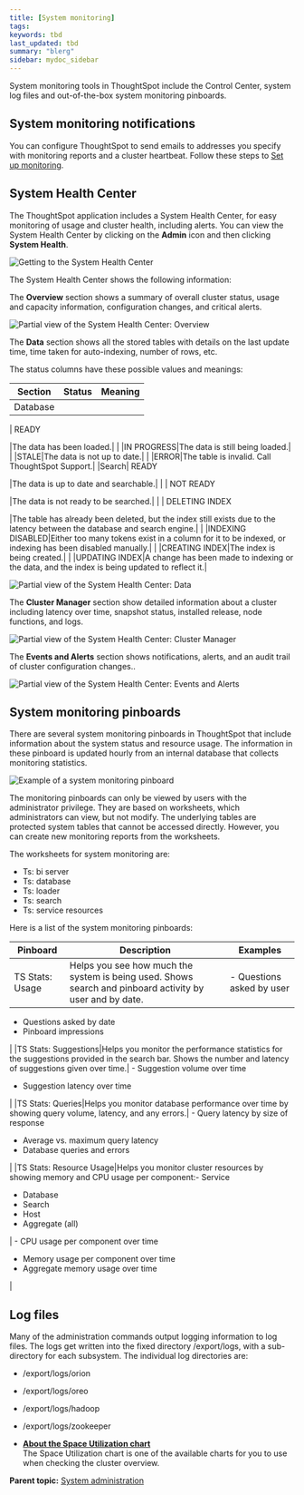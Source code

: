 ```yaml
---
title: [System monitoring]
tags: 
keywords: tbd
last_updated: tbd
summary: "blerg"
sidebar: mydoc_sidebar
---
```

System monitoring tools in ThoughtSpot include the Control Center, system log files and out-of-the-box system monitoring pinboards.

## System monitoring notifications

You can configure ThoughtSpot to send emails to addresses you specify with monitoring reports and a cluster heartbeat. Follow these steps to [Set up monitoring](../setup/set_up_monitoring.html#).

## System Health Center

The ThoughtSpot application includes a System Health Center, for easy monitoring of usage and cluster health, including alerts. You can view the System Health Center by clicking on the **Admin** icon and then clicking **System Health**.

 ![](../../images/control_center_show.png "Getting to the System Health Center")

The System Health Center shows the following information:

The **Overview** section shows a summary of overall cluster status, usage and capacity information, configuration changes, and critical alerts.

 ![](../../images/control_center_overview.png "Partial view of the
       System Health Center: Overview")

The **Data** section shows all the stored tables with details on the last update time, time taken for auto-indexing, number of rows, etc.

The status columns have these possible values and meanings:

|Section|Status|Meaning|
|-------|------|-------|
| Database

 | READY

 |The data has been loaded.|
| |IN PROGRESS|The data is still being loaded.|
| |STALE|The data is not up to date.|
| |ERROR|The table is invalid. Call ThoughtSpot Support.|
|Search| READY

 |The data is up to date and searchable.|
| | NOT READY

 |The data is not ready to be searched.|
| | DELETING INDEX

 |The table has already been deleted, but the index still exists due to the latency between the database and search engine.|
| |INDEXING DISABLED|Either too many tokens exist in a column for it to be indexed, or indexing has been disabled manually.|
| |CREATING INDEX|The index is being created.|
| |UPDATING INDEX|A change has been made to indexing or the data, and the index is being updated to reflect it.|

 ![](../../images/control_center_data.png "Partial view of the System Health Center: Data")

The **Cluster Manager** section show detailed information about a cluster including latency over time, snapshot status, installed release, node functions, and logs.

 ![](../../images/control_center_cluster_mgmt.png "Partial view of the System Health Center: Cluster Manager")

The **Events and Alerts** section shows notifications, alerts, and an audit trail of cluster configuration changes..

 ![](../../images/contro_center_configuration_events.png "Partial view of the System Health Center: Events and Alerts")

## System monitoring pinboards

There are several system monitoring pinboards in ThoughtSpot that include information about the system status and resource usage. The information in these pinboard is updated hourly from an internal database that collects monitoring statistics.

 ![](../../images/resource_usage_pinboard.png "Example of a system monitoring pinboard")

The monitoring pinboards can only be viewed by users with the administrator privilege. They are based on worksheets, which administrators can view, but not modify. The underlying tables are protected system tables that cannot be accessed directly. However, you can create new monitoring reports from the worksheets.

The worksheets for system monitoring are:

-   Ts: bi server
-   Ts: database
-   Ts: loader
-   Ts: search
-   Ts: service resources

Here is a list of the system monitoring pinboards:

|Pinboard|Description|Examples|
|--------|-----------|--------|
|TS Stats: Usage|Helps you see how much the system is being used. Shows search and pinboard activity by user and by date.| -   Questions asked by user
-   Questions asked by date
-   Pinboard impressions

 |
|TS Stats: Suggestions|Helps you monitor the performance statistics for the suggestions provided in the search bar. Shows the number and latency of suggestions given over time.| -   Suggestion volume over time
-   Suggestion latency over time

 |
|TS Stats: Queries|Helps you monitor database performance over time by showing query volume, latency, and any errors.| -   Query latency by size of response
-   Average vs. maximum query latency
-   Database queries and errors

 |
|TS Stats: Resource Usage|Helps you monitor cluster resources by showing memory and CPU usage per component:-   Service
-   Database
-   Search
-   Host
-   Aggregate (all)

| -   CPU usage per component over time
-   Memory usage per component over time
-   Aggregate memory usage over time

 |

## Log files

Many of the administration commands output logging information to log files. The logs get written into the fixed directory /export/logs, with a sub-directory for each subsystem. The individual log directories are:

-   /export/logs/orion
-   /export/logs/oreo
-   /export/logs/hadoop
-   /export/logs/zookeeper

-   **[About the Space Utilization chart](../../admin/system_admin/about_the_memory_usage_chart.html)**  
The Space Utilization chart is one of the available charts for you to use when checking the cluster overview.

**Parent topic:** [System administration](../../admin/system_admin/sysadmin_overview.html)
